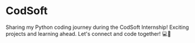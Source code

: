 # CodSoft
Sharing my Python coding journey during the CodSoft Internship! Exciting projects and learning ahead. Let's connect and code together! 💻🐍 

